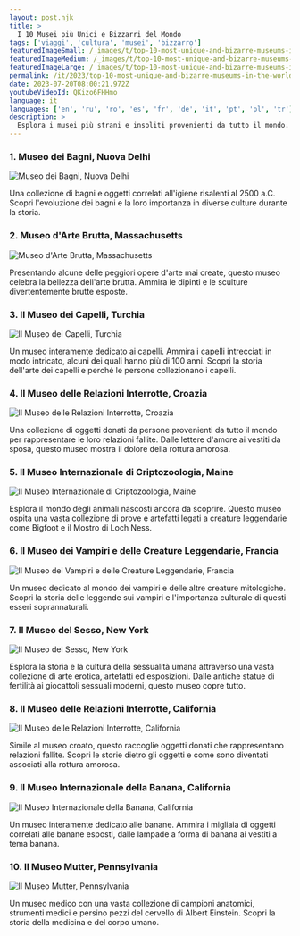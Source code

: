```yaml
---
layout: post.njk
title: >
  I 10 Musei più Unici e Bizzarri del Mondo
tags: ['viaggi', 'cultura', 'musei', 'bizzarro']
featuredImageSmall: /_images/t/top-10-most-unique-and-bizarre-museums-in-the-world-cover-it-small.webp
featuredImageMedium: /_images/t/top-10-most-unique-and-bizarre-museums-in-the-world-cover-it-medium.webp
featuredImageLarge: /_images/t/top-10-most-unique-and-bizarre-museums-in-the-world-cover-it-large.webp
permalink: /it/2023/top-10-most-unique-and-bizarre-museums-in-the-world.html
date: 2023-07-20T08:00:21.972Z
youtubeVideoId: QKizo6FHHmo
language: it
languages: ['en', 'ru', 'ro', 'es', 'fr', 'de', 'it', 'pt', 'pl', 'tr']
description: >
  Esplora i musei più strani e insoliti provenienti da tutto il mondo. Dai bagni ai capelli, questi musei presentano alcune delle collezioni più strane che vedrai mai!
---
```


### 1. Museo dei Bagni, Nuova Delhi

![Museo dei Bagni, Nuova Delhi](/_images/b/bc419638c5106097dede9cde9efba2e4-medium.webp)

Una collezione di bagni e oggetti correlati all'igiene risalenti al 2500 a.C. Scopri l'evoluzione dei bagni e la loro importanza in diverse culture durante la storia.

### 2. Museo d'Arte Brutta, Massachusetts

![Museo d'Arte Brutta, Massachusetts](/_images/4/469f97f2dee1cd40273713ad9a9c3a77-medium.webp)

Presentando alcune delle peggiori opere d'arte mai create, questo museo celebra la bellezza dell'arte brutta. Ammira le dipinti e le sculture divertentemente brutte esposte.

### 3. Il Museo dei Capelli, Turchia

![Il Museo dei Capelli, Turchia](/_images/b/b4942d53c76e2e2194858c269092b605-medium.webp)

Un museo interamente dedicato ai capelli. Ammira i capelli intrecciati in modo intricato, alcuni dei quali hanno più di 100 anni. Scopri la storia dell'arte dei capelli e perché le persone collezionano i capelli.

### 4. Il Museo delle Relazioni Interrotte, Croazia

![Il Museo delle Relazioni Interrotte, Croazia](/_images/7/709d7006d9d87fc53711be883f25e79a-medium.webp)

Una collezione di oggetti donati da persone provenienti da tutto il mondo per rappresentare le loro relazioni fallite. Dalle lettere d'amore ai vestiti da sposa, questo museo mostra il dolore della rottura amorosa.

### 5. Il Museo Internazionale di Criptozoologia, Maine

![Il Museo Internazionale di Criptozoologia, Maine](/_images/8/81126bd684f0110ebb1c73e68c4eae66-medium.webp)

Esplora il mondo degli animali nascosti ancora da scoprire. Questo museo ospita una vasta collezione di prove e artefatti legati a creature leggendarie come Bigfoot e il Mostro di Loch Ness.

### 6. Il Museo dei Vampiri e delle Creature Leggendarie, Francia

![Il Museo dei Vampiri e delle Creature Leggendarie, Francia](/_images/d/da35f06f7a0b5d85f7b6844000e75fdf-medium.webp)

Un museo dedicato al mondo dei vampiri e delle altre creature mitologiche. Scopri la storia delle leggende sui vampiri e l'importanza culturale di questi esseri soprannaturali.

### 7. Il Museo del Sesso, New York

![Il Museo del Sesso, New York](/_images/5/5ddd386e9ddac758dada9fd7311bbeb1-medium.webp)

Esplora la storia e la cultura della sessualità umana attraverso una vasta collezione di arte erotica, artefatti ed esposizioni. Dalle antiche statue di fertilità ai giocattoli sessuali moderni, questo museo copre tutto.

### 8. Il Museo delle Relazioni Interrotte, California

![Il Museo delle Relazioni Interrotte, California](/_images/d/d41adececedad4e58aafe605eb3684d9-medium.webp)

Simile al museo croato, questo raccoglie oggetti donati che rappresentano relazioni fallite. Scopri le storie dietro gli oggetti e come sono diventati associati alla rottura amorosa.

### 9. Il Museo Internazionale della Banana, California

![Il Museo Internazionale della Banana, California](/_images/0/0a8a6d9841a3c8af33f39795fd62ce01-medium.webp)

Un museo interamente dedicato alle banane. Ammira i migliaia di oggetti correlati alle banane esposti, dalle lampade a forma di banana ai vestiti a tema banana.

### 10. Il Museo Mutter, Pennsylvania

![Il Museo Mutter, Pennsylvania](/_images/8/833215f285d040da1611b445b93fe567-medium.webp)

Un museo medico con una vasta collezione di campioni anatomici, strumenti medici e persino pezzi del cervello di Albert Einstein. Scopri la storia della medicina e del corpo umano.

